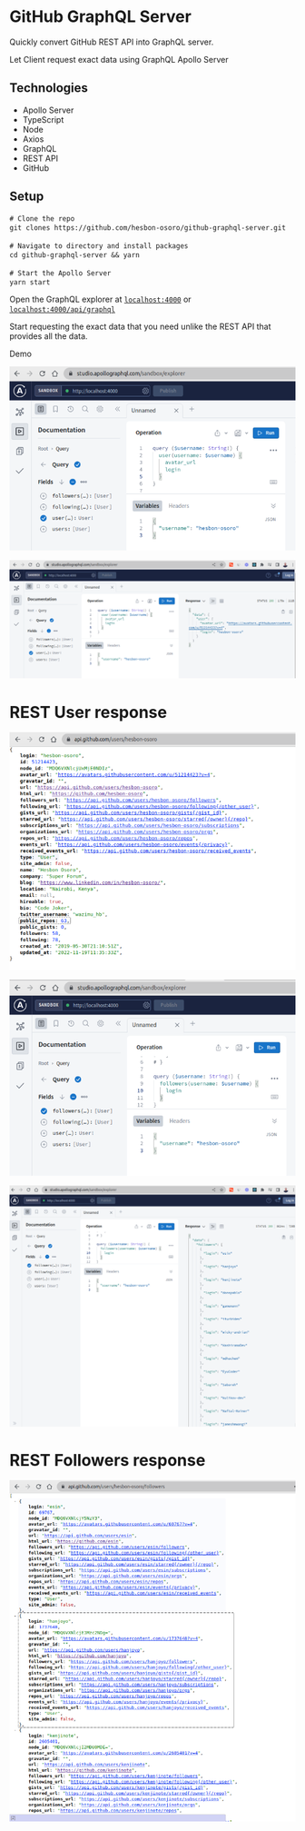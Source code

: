 # GitHub GraphQL Server

Quickly convert GitHub REST API into GraphQL server.

Let Client request exact data using GraphQL Apollo Server

## Technologies

- Apollo Server
- TypeScript
- Node
- Axios
- GraphQL
- REST API
- GitHub

## Setup

```code
# Clone the repo
git clones https://github.com/hesbon-osoro/github-graphql-server.git

# Navigate to directory and install packages
cd github-graphql-server && yarn

# Start the Apollo Server
yarn start
```

Open the GraphQL explorer at [`localhost:4000`](http://localhost:4000) or [`localhost:4000/api/graphql`](localhost:4000/api/graphql)

Start requesting the exact data that you need unlike the REST API that provides all the data.

Demo

![User request](assets/github-graphql-server.png)

![User response](assets/github-graphql-server1.png)

# REST User response

![rest res](assets/github-graphql-server4.png)

![Followers request](assets/github-graphql-server2.png)

![Followers response](assets/github-graphql-server3.png)

# REST Followers response

![followers rest](assets/github-graphql-server5.png)
